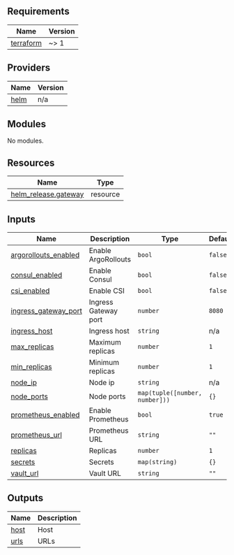 <!-- BEGIN_TF_DOCS -->
## Requirements

| Name | Version |
|------|---------|
| <a name="requirement_terraform"></a> [terraform](#requirement\_terraform) | ~> 1 |

## Providers

| Name | Version |
|------|---------|
| <a name="provider_helm"></a> [helm](#provider\_helm) | n/a |

## Modules

No modules.

## Resources

| Name | Type |
|------|------|
| [helm_release.gateway](https://registry.terraform.io/providers/hashicorp/helm/latest/docs/resources/release) | resource |

## Inputs

| Name | Description | Type | Default | Required |
|------|-------------|------|---------|:--------:|
| <a name="input_argorollouts_enabled"></a> [argorollouts\_enabled](#input\_argorollouts\_enabled) | Enable ArgoRollouts | `bool` | `false` | no |
| <a name="input_consul_enabled"></a> [consul\_enabled](#input\_consul\_enabled) | Enable Consul | `bool` | `false` | no |
| <a name="input_csi_enabled"></a> [csi\_enabled](#input\_csi\_enabled) | Enable CSI | `bool` | `false` | no |
| <a name="input_ingress_gateway_port"></a> [ingress\_gateway\_port](#input\_ingress\_gateway\_port) | Ingress Gateway port | `number` | `8080` | no |
| <a name="input_ingress_host"></a> [ingress\_host](#input\_ingress\_host) | Ingress host | `string` | n/a | yes |
| <a name="input_max_replicas"></a> [max\_replicas](#input\_max\_replicas) | Maximum replicas | `number` | `1` | no |
| <a name="input_min_replicas"></a> [min\_replicas](#input\_min\_replicas) | Minimum replicas | `number` | `1` | no |
| <a name="input_node_ip"></a> [node\_ip](#input\_node\_ip) | Node ip | `string` | n/a | yes |
| <a name="input_node_ports"></a> [node\_ports](#input\_node\_ports) | Node ports | `map(tuple([number, number]))` | `{}` | no |
| <a name="input_prometheus_enabled"></a> [prometheus\_enabled](#input\_prometheus\_enabled) | Enable Prometheus | `bool` | `true` | no |
| <a name="input_prometheus_url"></a> [prometheus\_url](#input\_prometheus\_url) | Prometheus URL | `string` | `""` | no |
| <a name="input_replicas"></a> [replicas](#input\_replicas) | Replicas | `number` | `1` | no |
| <a name="input_secrets"></a> [secrets](#input\_secrets) | Secrets | `map(string)` | `{}` | no |
| <a name="input_vault_url"></a> [vault\_url](#input\_vault\_url) | Vault URL | `string` | `""` | no |

## Outputs

| Name | Description |
|------|-------------|
| <a name="output_host"></a> [host](#output\_host) | Host |
| <a name="output_urls"></a> [urls](#output\_urls) | URLs |
<!-- END_TF_DOCS -->
